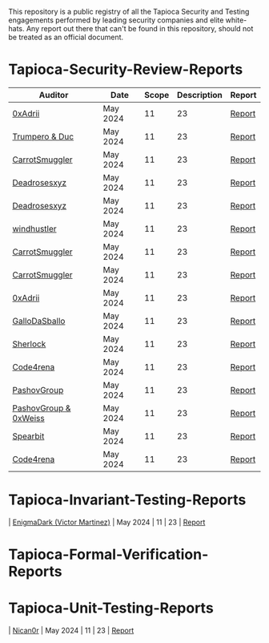 This repository is a public registry of all the Tapioca Security and Testing engagements performed by leading security companies and elite white-hats. Any report out there that can't be found in this repository, should not be treated as an official document.


# Tapioca-Security-Review-Reports


| Auditor | Date | Scope | Description  | Report |
| ---- |  ---------| ---------|  -------|  -------| 
| [0xAdrii]() | May 2024 | 11 | 23 | [Report]()
| [Trumpero & Duc]() | May 2024 | 11 | 23 | [Report]()
| [CarrotSmuggler]() | May 2024 | 11 | 23 | [Report]()
| [Deadrosesxyz]() | May 2024 | 11 | 23 | [Report]()
| [Deadrosesxyz]() | May 2024 | 11 | 23 | [Report]()
| [windhustler]() | May 2024 | 11 | 23 | [Report]()
| [CarrotSmuggler]() | May 2024 | 11 | 23 | [Report]()
| [CarrotSmuggler]() | May 2024 | 11 | 23 | [Report]()
| [0xAdrii]() | May 2024 | 11 | 23 | [Report]()
| [GalloDaSballo]() | May 2024 | 11 | 23 | [Report]()
| [Sherlock]() | May 2024 | 11 | 23 | [Report]()
| [Code4rena]() | May 2024 | 11 | 23 | [Report]()
| [PashovGroup]() | May 2024 | 11 | 23 | [Report]()
| [PashovGroup & 0xWeiss]() | May 2024 | 11 | 23 | [Report]()
| [Spearbit]() | May 2024 | 11 | 23 | [Report]()
| [Code4rena]() | May 2024 | 11 | 23 | [Report]()



# Tapioca-Invariant-Testing-Reports


| [EnigmaDark (Victor Martinez)]() | May 2024 | 11 | 23 | [Report]()



# Tapioca-Formal-Verification-Reports





# Tapioca-Unit-Testing-Reports

| [Nican0r]() | May 2024 | 11 | 23 | [Report]()



